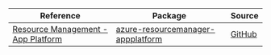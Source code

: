 | Reference | Package | Source |
|---|---|---|
|[Resource Management - App Platform](resourcemanager-appplatform-readme.md)|[azure-resourcemanager-appplatform](https://repo1.maven.org/maven2/com/azure/resourcemanager/azure-resourcemanager-appplatform)|[GitHub](https://github.com/Azure/azure-sdk-for-java/blob/main/sdk/resourcemanager/azure-resourcemanager-appplatform)|
